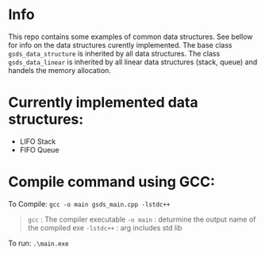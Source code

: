 # Info
This repo contains some examples of common data structures. See bellow for info on the data structures curently implemented.
The base class `gsds_data_structure` is inherited by all data structures.
The class `gsds_data_linear` is inherited by all linear data structures (stack, queue) and handels the memory allocation.

# Currently implemented data structures:
- LIFO Stack
- FIFO Queue  

# Compile command using GCC:
To Compile:
`gcc -o main gsds_main.cpp -lstdc++`
>`gcc`         : The compiler executable
>`-o main`     : deturmine the output name of the compiled exe
>`-lstdc++`    : arg includes std lib

To run:
    `.\main.exe`

